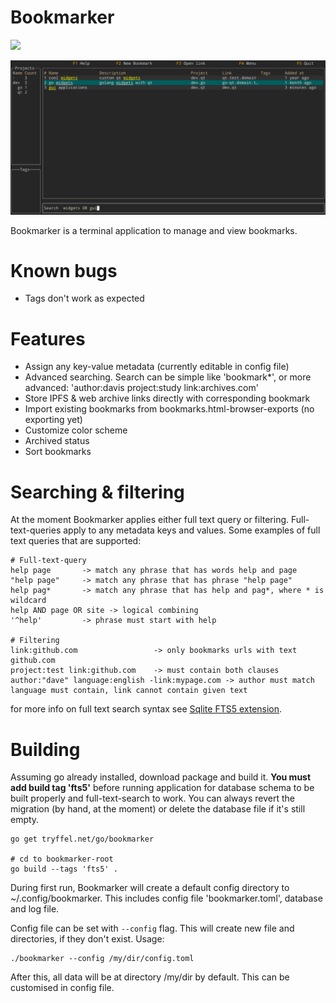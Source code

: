 # Bookmarker
![](https://goreportcard.com/badge/tryffel.net/go/bookmarker)

![](screenshot.png)

Bookmarker is a terminal application to manage and view bookmarks. 

# Known bugs
* Tags don't work as expected

# Features
* Assign any key-value metadata (currently editable in config file) 
* Advanced searching. Search can be simple like 'bookmark*', or more advanced: 'author:davis project:study link:archives.com'
* Store IPFS & web archive links directly with corresponding bookmark
* Import existing bookmarks from bookmarks.html-browser-exports (no exporting yet)
* Customize color scheme
* Archived status 
* Sort bookmarks

# Searching & filtering
At the moment Bookmarker applies either full text query or filtering. Full-text-queries apply to any metadata keys and values.
Some examples of full text queries that are supported:
```
# Full-text-query
help page       -> match any phrase that has words help and page
"help page"     -> match any phrase that has phrase "help page"
help pag*       -> match any phrase that has help and pag*, where * is wildcard
help AND page OR site -> logical combining
'^help'         -> phrase must start with help

# Filtering
link:github.com                 -> only bookmarks urls with text github.com
project:test link:github.com    -> must contain both clauses
author:"dave" language:english -link:mypage.com -> author must match language must contain, link cannot contain given text
```

for more info on full text search syntax see [Sqlite FTS5 extension](https://www.sqlite.org/fts5.html#full_text_query_syntax).

# Building
Assuming go already installed, download package and build it.
**You must add build tag 'fts5'** before running application for database schema to be built properly and full-text-search to work. You can always revert the migration (by hand, at the moment) or delete the database file if it's still empty.
```
go get tryffel.net/go/bookmarker

# cd to bookmarker-root
go build --tags 'fts5' .
```

During first run, Bookmarker will create a default config directory to ~/.config/bookmarker. This includes config file 'bookmarker.toml', database and log file. 

Config file can be set with ```--config``` flag. This will create new file and directories, if they don't exist. 
Usage:
```
./bookmarker --config /my/dir/config.toml
```

After this, all data will be at directory /my/dir by default. This can be customised in config file.
